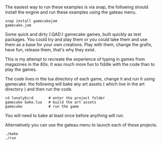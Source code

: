 
The easiest way to run these examples is via snap, the following should 
install the engine and run these examples using the gateau menu.

	snap install gamecakejam
	gamecake.jam


Some quick and dirty (:QAD:) gamecake games, built quickly as test 
packages. You could try and play them or you could take them and use 
them as a base for your own creations. Play with them, change the 
grafix, have fun, release them, that's why they exist.

This is my attempt to recreate the experience of typing in games from 
magazines in the 80s. It was much more fun to fiddle with the code than 
to play the games.

The code lives in the lua directory of each game, change it and run it 
using gamecake. the following will bake any art assets ( which live in 
the art directory ) and then run the code.

	cd lonelybird		# enter the project folder
	gamecake bake.lua	# build the art assets
	gamecake			# run the game

You will need to bake at least once before anything will run.


Alternatively you can use the gateau menu to launch each of these 
projects.

	./make
	./run

